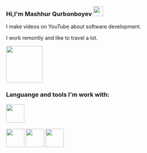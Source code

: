 ### Hi,I'm Mashhur Qurbonboyev <img src="https://media.giphy.com/media/hvRJCLFzcasrR4ia7z/giphy.gif" width="27px">

I make videos on YouTube about software development.<br>

I work remontly and like to travel a lot.

<a href="https://www.youtobe.com/azizbekkhabibullaev">
 <img src="https://logolook.net/wp-content/uploads/2021/06/Youtube-Logo.png" width="100px">
</a>


### Languange and tools I'm work with:
<code><img src="https://cdn-icons-png.flaticon.com/512/5968/5968267.png" width="50px"></code>
<img src="">

<code><img src="https://w7.pngwing.com/pngs/696/424/png-transparent-logo-css-css3.png" width="50px"></code>
<code><img src="https://brandslogos.com/wp-content/uploads/thumbs/react-logo-vector-1.svg" width="50px"></code>
<code><img src="https://i0.wp.com/css-tricks.com/wp-content/uploads/2022/01/node-js-logo.png?fit=1200%2C600&ssl=1" width="50px"></code>

